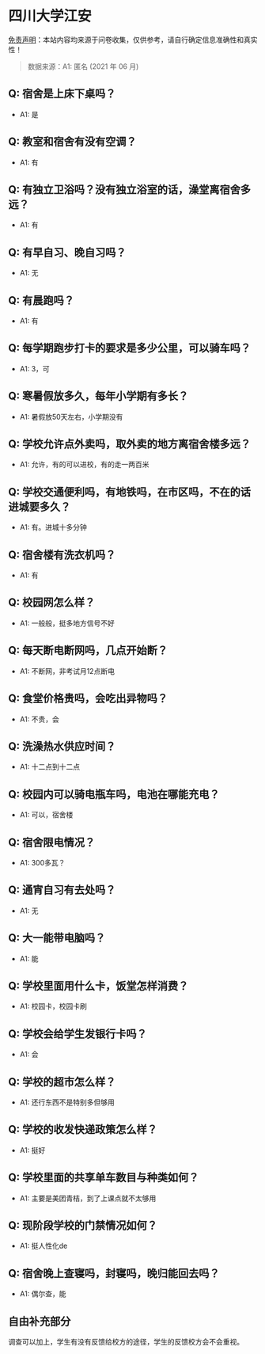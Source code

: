 # 四川大学江安

[免责声明](https://colleges.chat/#_3)：本站内容均来源于问卷收集，仅供参考，请自行确定信息准确性和真实性！

> 数据来源：A1: 匿名 (2021 年 06 月)

## Q: 宿舍是上床下桌吗？

- A1: 是

## Q: 教室和宿舍有没有空调？

- A1: 有

## Q: 有独立卫浴吗？没有独立浴室的话，澡堂离宿舍多远？

- A1: 有

## Q: 有早自习、晚自习吗？

- A1: 无

## Q: 有晨跑吗？

- A1: 有

## Q: 每学期跑步打卡的要求是多少公里，可以骑车吗？

- A1: 3，可

## Q: 寒暑假放多久，每年小学期有多长？

- A1: 暑假放50天左右，小学期没有

## Q: 学校允许点外卖吗，取外卖的地方离宿舍楼多远？

- A1: 允许，有的可以进校，有的走一两百米

## Q: 学校交通便利吗，有地铁吗，在市区吗，不在的话进城要多久？

- A1: 有。进城十多分钟

## Q: 宿舍楼有洗衣机吗？

- A1: 有

## Q: 校园网怎么样？

- A1: 一般般，挺多地方信号不好

## Q: 每天断电断网吗，几点开始断？

- A1: 不断网，非考试月12点断电

## Q: 食堂价格贵吗，会吃出异物吗？

- A1: 不贵，会

## Q: 洗澡热水供应时间？

- A1: 十二点到十二点

## Q: 校园内可以骑电瓶车吗，电池在哪能充电？

- A1: 可以，宿舍楼

## Q: 宿舍限电情况？

- A1: 300多瓦？

## Q: 通宵自习有去处吗？

- A1: 无

## Q: 大一能带电脑吗？

- A1: 能

## Q: 学校里面用什么卡，饭堂怎样消费？

- A1: 校园卡，校园卡刷

## Q: 学校会给学生发银行卡吗？

- A1: 会

## Q: 学校的超市怎么样？

- A1: 还行东西不是特别多但够用

## Q: 学校的收发快递政策怎么样？

- A1: 挺好

## Q: 学校里面的共享单车数目与种类如何？

- A1: 主要是美团青桔，到了上课点就不太够用

## Q: 现阶段学校的门禁情况如何？

- A1: 挺人性化de

## Q: 宿舍晚上查寝吗，封寝吗，晚归能回去吗？

- A1: 偶尔查，能

## 自由补充部分

调查可以加上，学生有没有反馈给校方的途径，学生的反馈校方会不会重视。